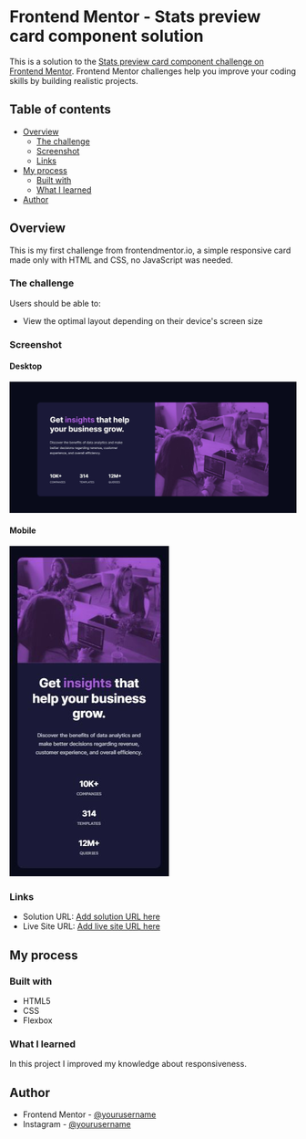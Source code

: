 # Frontend Mentor - Stats preview card component solution

This is a solution to the [Stats preview card component challenge on Frontend Mentor](https://www.frontendmentor.io/challenges/stats-preview-card-component-8JqbgoU62). Frontend Mentor challenges help you improve your coding skills by building realistic projects. 

## Table of contents

- [Overview](#overview)
  - [The challenge](#the-challenge)
  - [Screenshot](#screenshot)
  - [Links](#links)
- [My process](#my-process)
  - [Built with](#built-with)
  - [What I learned](#what-i-learned)
- [Author](#author)

## Overview

This is my first challenge from frontendmentor.io, a simple responsive card made only with HTML and CSS, no JavaScript was needed.

### The challenge

Users should be able to:

- View the optimal layout depending on their device's screen size

### Screenshot

#### Desktop
![](./screenshots/desktop.JPG)

#### Mobile
![](./screenshots/mobile.JPG)

### Links

- Solution URL: [Add solution URL here](https://your-solution-url.com)
- Live Site URL: [Add live site URL here](https://thirsty-shirley-7c6547.netlify.app/)

## My process

### Built with

- HTML5
- CSS
- Flexbox

### What I learned

In this project I improved my knowledge about responsiveness.

## Author

- Frontend Mentor - [@yourusername](@gustavoA7X612BR)
- Instagram - [@yourusername](@gustavo.monteiro.68)